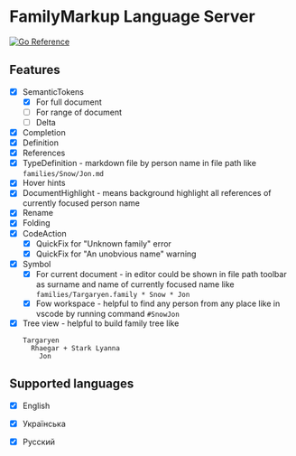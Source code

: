 # FamilyMarkup Language Server

[![Go Reference](https://pkg.go.dev/badge/github.com/redexp/familymarkup-lsp.svg)](https://pkg.go.dev/github.com/redexp/familymarkup-lsp)

## Features

- [x] SemanticTokens
  - [x] For full document
  - [ ] For range of document
  - [ ] Delta
- [x] Completion
- [x] Definition
- [x] References
- [x] TypeDefinition - markdown file by person name in file path like `families/Snow/Jon.md`
- [x] Hover hints
- [x] DocumentHighlight - means background highlight all references of currently focused person name
- [x] Rename
- [x] Folding
- [x] CodeAction
  - [x] QuickFix for "Unknown family" error
  - [x] QuickFix for "An unobvious name" warning
- [x] Symbol
  - [x] For current document - in editor could be shown in file path toolbar as surname and name of currently focused name like `families/Targaryen.family * Snow * Jon`
  - [x] Fow workspace - helpful to find any person from any place like in vscode by running command `#SnowJon`
- [x] Tree view - helpful to build family tree like
    ```
    Targaryen
      Rhaegar + Stark Lyanna
        Jon
    ```

## Supported languages

- [x] English
- [x] Українська
- [x] Русский

